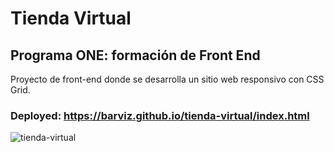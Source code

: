 # Tienda Virtual

## Programa ONE: formación de Front End

Proyecto de front-end donde se desarrolla un sitio web responsivo con CSS Grid.

### Deployed: https://barviz.github.io/tienda-virtual/index.html

![tienda-virtual](https://user-images.githubusercontent.com/96797843/185273461-877b3d9c-2557-4e32-95d7-fd8ed461e8d9.png)
